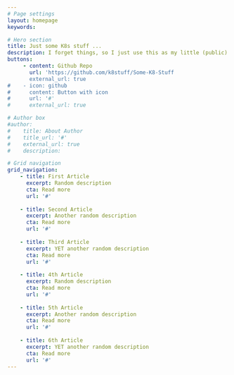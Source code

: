 ```yaml
---
# Page settings
layout: homepage
keywords:

# Hero section
title: Just some K8s stuff ...
description: I forget things, so I just use this as my little (public) notepad.
buttons:
     - content: Github Repo
       url: 'https://github.com/k8stuff/Some-K8-Stuff
       external_url: true
#    - icon: github
#      content: Button with icon
#      url: '#'
#      external_url: true

# Author box
#author:
#    title: About Author
#    title_url: '#'
#    external_url: true
#    description: 

# Grid navigation
grid_navigation:
    - title: First Article
      excerpt: Random description
      cta: Read more
      url: '#'
      
    - title: Second Article
      excerpt: Another random description
      cta: Read more
      url: '#'
     
    - title: Third Article
      excerpt: YET another random description
      cta: Read more
      url: '#'
      
    - title: 4th Article
      excerpt: Random description
      cta: Read more
      url: '#'
      
    - title: 5th Article
      excerpt: Another random description
      cta: Read more
      url: '#'
     
    - title: 6th Article
      excerpt: YET another random description
      cta: Read more
      url: '#'
---
```

